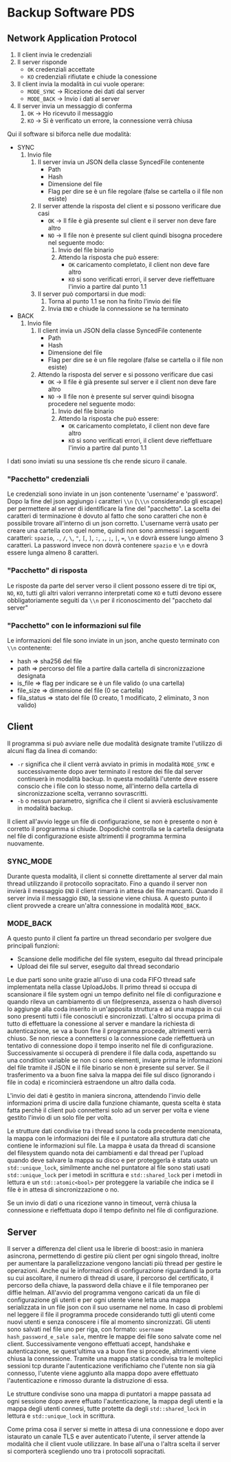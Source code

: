 # Backup Software PDS

## Network Application Protocol

1. Il client invia le credenziali
2. Il server risponde
    - `OK` credenziali accettate
    - `KO` credenziali rifiutate e chiude la conessione
3. Il client invia la modalità in cui vuole operare:
    - `MODE_SYNC` -> Ricezione dei dati dal server
    - `MODE_BACK` -> Invio i dati al server
4. Il server invia un messaggio di conferma
   1. `OK` -> Ho ricevuto il messaggio
   2. `KO` -> Si è verificato un errore, la connessione verrà chiusa

Qui il software si biforca nelle due modalità:

- SYNC
  1. Invio file
     1. Il server invia un JSON della classe SyncedFile contenente
          - Path
          - Hash
          - Dimensione del file
          - Flag per dire se è un file regolare (false se cartella o il file non esiste)
     2. Il server attende la risposta del client e si possono verificare due casi
          - `OK` -> Il file è già presente sul client e il server non deve fare altro
          - `NO` -> Il file non è presente sul client quindi bisogna procedere nel seguente modo:
              1. Invio del file binario
              2. Attendo la risposta che può essere:
                  - `OK` caricamento completato, il client non deve fare altro
                  - `KO` si sono verificati errori, il server deve rieffettuare l'invio a partire dal punto 1.1
     3. Il server può comportarsi in due modi:
        1. Torna al punto 1.1 se non ha finito l'invio dei file
        2. Invia `END` e chiude la connessione se ha terminato
- BACK
  1. Invio file
      1. Il client invia un JSON della classe SyncedFile contenente
          - Path
          - Hash
          - Dimensione del file
          - Flag per dire se è un file regolare (false se cartella o il file non esiste)
      2. Attendo la risposta del server e si possono verificare due casi
          - `OK` -> Il file è già presente sul server e il client non deve fare altro
          - `NO` -> Il file non è presente sul server quindi bisogna procedere nel seguente modo:
              1. Invio del file binario
              2. Attendo la risposta che può essere:
                  - `OK` caricamento completato, il client non deve fare altro
                  - `KO` si sono verificati errori, il client deve rieffettuare l'invio a partire dal punto 1.1

I dati sono inviati su una sessione tls che rende sicuro il canale.

### "Pacchetto" credenziali

Le credenziali sono inviate in un json contenente 'username' e 'password'. Dopo la fine del json aggiungo i caratteri `\\n` (`\\\n` considerando gli escape) per permettere al server di identificare la fine del "pacchetto".
La scelta dei caratteri di terminazione è dovuto al fatto che sono caratteri che non è possibile trovare all'interno di un json corretto.
L'username verrà usato per creare una cartella con quel nome, quindi non sono ammessi i seguenti caratteri: `spazio`, `.`, `/`, `\`, `"`, `[`, `]`, `:`, `,`, `;`, `|`, `=`, `\n` e dovrà essere lungo almeno 3 caratteri.
La password invece non dovrà contenere `spazio` e `\n` e dovrà essere lunga almeno 8 caratteri.

### "Pacchetto" di risposta

Le risposte da parte del server verso il client possono essere di tre tipi `OK`, `NO`, `KO`, tutti gli altri valori verranno interpretati come `KO` e tutti devono essere obbligatoriamente seguiti da `\\n` per il riconoscimento del "paccheto dal server"

### "Pacchetto" con le informazioni sul file

Le informazioni del file sono inviate in un json, anche questo terminato con `\\n` contenente:

- hash => sha256 del file
- path => percorso del file a partire dalla cartella di sincronizzazione designata
- is_file => flag per indicare se è un file valido (o una cartella)
- file_size => dimensione del file (0 se cartella)
- fila_status => stato del file (0 creato, 1 modificato, 2 eliminato, 3 non valido)

## Client

Il programma si può avviare nelle due modalità designate tramite l'utilizzo di alcuni flag da linea di comando:

- `-r` significa che il client verrà avviato in primis in modalità `MODE_SYNC` e successivamente dopo aver terminato il restore dei file dal server continuerà in modalità backup. In questa modalità l'utente deve essere conscio che i file con lo stesso nome, all'interno della cartella di sincronizzazione scelta, verranno sovrascritti.
- `-b` o nessun parametro, significa che il client si avvierà esclusivamente in modalità backup.

Il client all'avvio legge un file di configurazione, se non è presente o non è corretto il programma si chiude. Dopodichè controlla se la cartella designata nel file di configurazione esiste altrimenti il programma termina nuovamente.

### SYNC_MODE

Durante questa modalità, il client si connette direttamente al server dal main thread utilizzando il protocollo sopracitato. Fino a quando il server non invierà il messaggio `END` il client rimarrà in attesa dei file mancanti. Quando il server invia il messaggio `END`, la sessione viene chiusa. A questo punto il client provvede a creare un'altra connessione in modalità `MODE_BACK`.

### MODE_BACK

A questo punto il client fa partire un thread secondario per svolgere due principali funzioni:

- Scansione delle modifiche del file system, eseguito dal thread principale
- Upload dei file sul server, eseguito dal thread secondario

Le due parti sono unite grazie all'uso di una coda FIFO thread safe implementata nella classe UploadJobs.
Il primo thread si occupa di scansionare il file system ogni un tempo definito nel file di configurazione e quando rileva un cambiamento di un file(presenza, assenza o hash diverso) lo aggiunge alla coda inserito in un'apposita struttura e ad una mappa in cui sono presenti tutti i file conosciuti e sincronizzati.
L'altro si occupa prima di tutto di effettuare la conessione al server e mandare la richiesta di autenticazione, se va a buon fine il programma procede, altrimenti verrà chiuso. Se non riesce a connettersi o la connessione cade rieffettuerà un tentativo di connessione dopo il tempo inserito nel file di configurazione.
Successivamente si occuperà di prendere il file dalla coda, aspettando su una condition variable se non ci sono elementi, inviare prima le informazioni del file tramite il JSON e il file binario se non è presente sul server. Se il trasferimento va a buon fine salva la mappa dei file sul disco (ignorando i file in coda) e ricomincierà estraendone un altro dalla coda.

L'invio dei dati è gestito in maniera sincrona, attendendo l'invio delle informazioni prima di uscire dalla funzione chiamante, questa scelta è stata fatta perchè il client può connettersi solo ad un server per volta e viene gestito l'invio di un solo file per volta.

Le strutture dati condivise tra i thread sono la coda precedente menzionata, la mappa con le informazioni dei file e il puntatore alla struttura dati che contiene le informazioni sul file. La mappa è usata da thread di scansione del filesystem quando nota dei cambiamenti e dal thread per l'upload quando deve salvare la mappa su disco e per proteggerla è stata usato un `std::unique_lock`, similmente anche nel puntatore al file sono stati usati `std::unique_lock` per i metodi in scrittura e `std::shared_lock` per i metodi in lettura e un `std::atomic<bool>` per proteggere la variabile che indica se il file è in attesa di sincronizzazione o no.

Se un invio di dati o una ricezione vanno in timeout, verrà chiusa la connessione e rieffettuata dopo il tempo definito nel file di configurazione.

## Server

Il server a differenza del client usa le librerie di boost::asio in maniera asincrona, permettendo di gestire più client per ogni singolo thread, inoltre per aumentare la parallelizzazione vengono lanciati più thread per gestire le operazioni.
Anche qui le informazioni di configurazione riguardandi la porta su cui ascoltare, il numero di thread di usare, il percorso del certificato, il percorso della chiave, la password della chiave e il file temporaneo per diffie helman.
All'avvio del programma vengono caricati da un file di configurazione gli utenti e per ogni utente viene letta una mappa serializzata in un file json con il suo username nel nome.
In caso di problemi nel leggere il file il programma procede considerando tutti gli utenti come nuovi utenti e senza conoscere i file al momento sincronizzati.
Gli utenti sono salvati nel file uno per riga, con formato: ``username hash_password_e_sale sale``, mentre le mappe dei file sono salvate come nel client.
Successivamente vengono effettuati accept, handshake e autenticazione, se quest'ultima va a buon fine si procede, altrimenti viene chiusa la connessione.
Tramite una mappa statica condivisa tra le molteplici sessioni tcp durante l'autenticazione verifichiamo che l'utente non sia già connesso, l'utente viene aggiunto alla mappa dopo avere effettuato l'autenticazione e rimosso durante la distruzione di essa.

Le strutture condivise sono una mappa di puntatori a mappe passata ad ogni sessione dopo avere effuato l'autenticazione, la mappa degli utenti e la mappa degli utenti connesi, tutte protette da degli `std::shared_lock` in lettura e `std::unique_lock` in scrittura.

Come prima cosa il server si mette in attesa di una connessione e dopo aver istaurato un canale TLS e aver autenticato l'utente, il server attende la modalità che il client vuole utilizzare. In base all'una o l'altra scelta il server si comporterà scegliendo uno tra i protocolli sopracitati.
